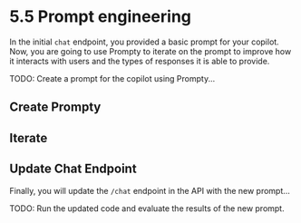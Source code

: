 # 5.5 Prompt engineering

In the initial `chat` endpoint, you provided a basic prompt for your copilot. Now, you are going to use Prompty to iterate on the prompt to improve how it interacts with users and the types of responses it is able to provide.

TODO: Create a prompt for the copilot using Prompty...

## Create Prompty

## Iterate

## Update Chat Endpoint

Finally, you will update the `/chat` endpoint in the API with the new prompt...

TODO: Run the updated code and evaluate the results of the new prompt.
